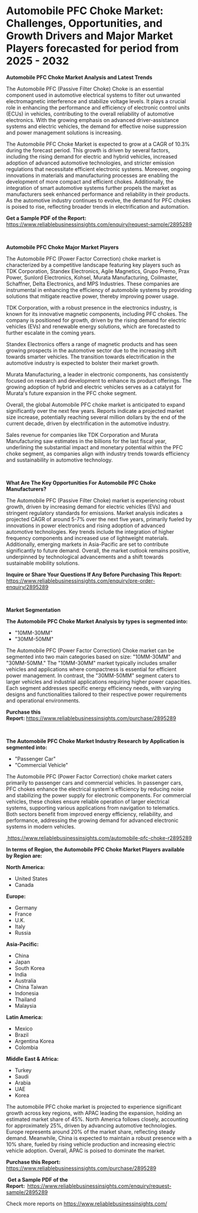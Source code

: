 <p><h1>Automobile PFC Choke Market: Challenges, Opportunities, and Growth Drivers and Major Market Players forecasted for period from 2025 - 2032</h1></p><p><strong>Automobile PFC Choke Market Analysis and Latest Trends</strong></p>
<p><p>The Automobile PFC (Passive Filter Choke) Choke is an essential component used in automotive electrical systems to filter out unwanted electromagnetic interference and stabilize voltage levels. It plays a crucial role in enhancing the performance and efficiency of electronic control units (ECUs) in vehicles, contributing to the overall reliability of automotive electronics. With the growing emphasis on advanced driver-assistance systems and electric vehicles, the demand for effective noise suppression and power management solutions is increasing.</p><p>The Automobile PFC Choke Market is expected to grow at a CAGR of 10.3% during the forecast period. This growth is driven by several factors, including the rising demand for electric and hybrid vehicles, increased adoption of advanced automotive technologies, and stricter emission regulations that necessitate efficient electronic systems. Moreover, ongoing innovations in materials and manufacturing processes are enabling the development of more compact and efficient chokes. Additionally, the integration of smart automotive systems further propels the market as manufacturers seek enhanced performance and reliability in their products. As the automotive industry continues to evolve, the demand for PFC chokes is poised to rise, reflecting broader trends in electrification and automation.</p></p>
<p><strong>Get a Sample PDF of the Report:&nbsp;</strong> <a href="https://www.reliablebusinessinsights.com/enquiry/request-sample/2895289?utm_campaign=2287&utm_medium=2&utm_source=Github&utm_content=ia&utm_term=15032025&utm_id=automobile-pfc-choke">https://www.reliablebusinessinsights.com/enquiry/request-sample/2895289</a></p>
<p>&nbsp;</p>
<p><strong>Automobile PFC Choke Major Market Players</strong></p>
<p><p>The Automobile PFC (Power Factor Correction) choke market is characterized by a competitive landscape featuring key players such as TDK Corporation, Standex Electronics, Agile Magnetics, Grupo Premo, Prax Power, Sunlord Electronics, Kohsel, Murata Manufacturing, Coilmaster, Schaffner, Delta Electronics, and MPS Industries. These companies are instrumental in enhancing the efficiency of automobile systems by providing solutions that mitigate reactive power, thereby improving power usage.</p><p>TDK Corporation, with a robust presence in the electronics industry, is known for its innovative magnetic components, including PFC chokes. The company is positioned for growth, driven by the rising demand for electric vehicles (EVs) and renewable energy solutions, which are forecasted to further escalate in the coming years.</p><p>Standex Electronics offers a range of magnetic products and has seen growing prospects in the automotive sector due to the increasing shift towards smarter vehicles. The transition towards electrification in the automotive industry is expected to bolster their market growth.</p><p>Murata Manufacturing, a leader in electronic components, has consistently focused on research and development to enhance its product offerings. The growing adoption of hybrid and electric vehicles serves as a catalyst for Murata's future expansion in the PFC choke segment.</p><p>Overall, the global Automobile PFC choke market is anticipated to expand significantly over the next few years. Reports indicate a projected market size increase, potentially reaching several million dollars by the end of the current decade, driven by electrification in the automotive industry.</p><p>Sales revenue for companies like TDK Corporation and Murata Manufacturing saw estimates in the billions for the last fiscal year, underlining the substantial impact and monetary potential within the PFC choke segment, as companies align with industry trends towards efficiency and sustainability in automotive technology.</p></p>
<p>&nbsp;</p>
<p><strong>What Are The Key Opportunities For Automobile PFC Choke Manufacturers?</strong></p>
<p><p>The Automobile PFC (Passive Filter Choke) market is experiencing robust growth, driven by increasing demand for electric vehicles (EVs) and stringent regulatory standards for emissions. Market analysis indicates a projected CAGR of around 5-7% over the next five years, primarily fueled by innovations in power electronics and rising adoption of advanced automotive technologies. Key trends include the integration of higher frequency components and increased use of lightweight materials. Additionally, emerging markets in Asia-Pacific are set to contribute significantly to future demand. Overall, the market outlook remains positive, underpinned by technological advancements and a shift towards sustainable mobility solutions.</p></p>
<p><strong>Inquire or Share Your Questions If Any Before Purchasing This Report:</strong> <a href="https://www.reliablebusinessinsights.com/enquiry/pre-order-enquiry/2895289?utm_campaign=2287&utm_medium=2&utm_source=Github&utm_content=ia&utm_term=15032025&utm_id=automobile-pfc-choke">https://www.reliablebusinessinsights.com/enquiry/pre-order-enquiry/2895289</a></p>
<p>&nbsp;</p>
<p><strong>Market Segmentation</strong></p>
<p><strong>The Automobile PFC Choke Market Analysis by types is segmented into:</strong></p>
<p><ul><li>"10MM-30MM"</li><li>"30MM-50MM"</li></ul></p>
<p><p>The Automobile PFC (Power Factor Correction) Choke market can be segmented into two main categories based on size: "10MM-30MM" and "30MM-50MM." The "10MM-30MM" market typically includes smaller vehicles and applications where compactness is essential for efficient power management. In contrast, the "30MM-50MM" segment caters to larger vehicles and industrial applications requiring higher power capacities. Each segment addresses specific energy efficiency needs, with varying designs and functionalities tailored to their respective power requirements and operational environments.</p></p>
<p><strong>Purchase this Report:&nbsp;</strong><a href="https://www.reliablebusinessinsights.com/purchase/2895289?utm_campaign=2287&utm_medium=2&utm_source=Github&utm_content=ia&utm_term=15032025&utm_id=automobile-pfc-choke">https://www.reliablebusinessinsights.com/purchase/2895289</a></p>
<p>&nbsp;</p>
<p><strong>The Automobile PFC Choke Market Industry Research by Application is segmented into:</strong></p>
<p><ul><li>"Passenger Car"</li><li>"Commercial Vehicle"</li></ul></p>
<p><p>The Automobile PFC (Power Factor Correction) choke market caters primarily to passenger cars and commercial vehicles. In passenger cars, PFC chokes enhance the electrical system's efficiency by reducing noise and stabilizing the power supply for electronic components. For commercial vehicles, these chokes ensure reliable operation of larger electrical systems, supporting various applications from navigation to telematics. Both sectors benefit from improved energy efficiency, reliability, and performance, addressing the growing demand for advanced electronic systems in modern vehicles.</p></p>
<p><a href="https://www.reliablebusinessinsights.com/automobile-pfc-choke-r2895289?utm_campaign=2287&utm_medium=2&utm_source=Github&utm_content=ia&utm_term=15032025&utm_id=automobile-pfc-choke">&nbsp;https://www.reliablebusinessinsights.com/automobile-pfc-choke-r2895289</a></p>
<p><strong>In terms of Region, the Automobile PFC Choke Market Players available by Region are:</strong></p>
<p>
    <p> <strong> North America: </strong>
        <ul>
            <li>United States</li>
            <li>Canada</li>
        </ul>
        </p> 
    <p> <strong> Europe: </strong>
        <ul>
            <li>Germany</li>
            <li>France</li>
            <li>U.K.</li>
            <li>Italy</li>
            <li>Russia</li>
        </ul>
        </p> 
    <p> <strong> Asia-Pacific: </strong>
        <ul>
            <li>China</li>
            <li>Japan</li>
            <li>South Korea</li>
            <li>India</li>
            <li>Australia</li>
            <li>China Taiwan</li>
            <li>Indonesia</li>
            <li>Thailand</li>
            <li>Malaysia</li>
        </ul>
        </p> 
    <p> <strong> Latin America: </strong>
        <ul>
            <li>Mexico</li>
            <li>Brazil</li>
            <li>Argentina Korea</li>
            <li>Colombia</li>
        </ul>
        </p> 
    <p> <strong> Middle East & Africa: </strong>
        <ul>
            <li>Turkey</li>
            <li>Saudi</li>
            <li>Arabia</li>
            <li>UAE</li>
            <li>Korea</li>
        </ul>
    </p>
    </p>
<p><p>The automobile PFC choke market is projected to experience significant growth across key regions, with APAC leading the expansion, holding an estimated market share of 45%. North America follows closely, accounting for approximately 25%, driven by advancing automotive technologies. Europe represents around 20% of the market share, reflecting steady demand. Meanwhile, China is expected to maintain a robust presence with a 10% share, fueled by rising vehicle production and increasing electric vehicle adoption. Overall, APAC is poised to dominate the market.</p></p>
<p><strong>Purchase this Report: </strong><a href="https://www.reliablebusinessinsights.com/purchase/2895289?utm_campaign=2287&utm_medium=2&utm_source=Github&utm_content=ia&utm_term=15032025&utm_id=automobile-pfc-choke">https://www.reliablebusinessinsights.com/purchase/2895289</a></p>
<p>&nbsp;<strong>Get a Sample PDF of the Report:&nbsp;&nbsp;</strong><a href="https://www.reliablebusinessinsights.com/enquiry/request-sample/2895289?utm_campaign=2287&utm_medium=2&utm_source=Github&utm_content=ia&utm_term=15032025&utm_id=automobile-pfc-choke">https://www.reliablebusinessinsights.com/enquiry/request-sample/2895289</a></p>
<p><strong></strong></p>
<p>Check more reports on <a href="https://www.reliablebusinessinsights.com/?utm_campaign=2287&utm_medium=2&utm_source=Github&utm_content=ia&utm_term=15032025&utm_id=automobile-pfc-choke">https://www.reliablebusinessinsights.com/</a></p>